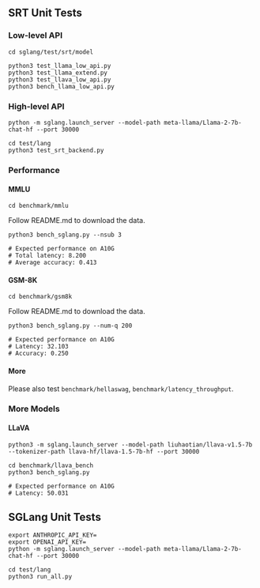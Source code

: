## SRT Unit Tests

### Low-level API
```
cd sglang/test/srt/model

python3 test_llama_low_api.py
python3 test_llama_extend.py
python3 test_llava_low_api.py
python3 bench_llama_low_api.py
```

### High-level API

```
python -m sglang.launch_server --model-path meta-llama/Llama-2-7b-chat-hf --port 30000
```

```
cd test/lang
python3 test_srt_backend.py
```

### Performance

#### MMLU
```
cd benchmark/mmlu
```
Follow README.md to download the data.

```
python3 bench_sglang.py --nsub 3

# Expected performance on A10G
# Total latency: 8.200
# Average accuracy: 0.413
```

#### GSM-8K
```
cd benchmark/gsm8k
```
Follow README.md to download the data.

```
python3 bench_sglang.py --num-q 200

# Expected performance on A10G
# Latency: 32.103
# Accuracy: 0.250
```

#### More
Please also test `benchmark/hellaswag`, `benchmark/latency_throughput`.

### More Models

#### LLaVA

```
python3 -m sglang.launch_server --model-path liuhaotian/llava-v1.5-7b --tokenizer-path llava-hf/llava-1.5-7b-hf --port 30000
```

```
cd benchmark/llava_bench
python3 bench_sglang.py

# Expected performance on A10G
# Latency: 50.031
```

## SGLang Unit Tests
```
export ANTHROPIC_API_KEY=
export OPENAI_API_KEY=
python -m sglang.launch_server --model-path meta-llama/Llama-2-7b-chat-hf --port 30000
```

```
cd test/lang
python3 run_all.py
```
